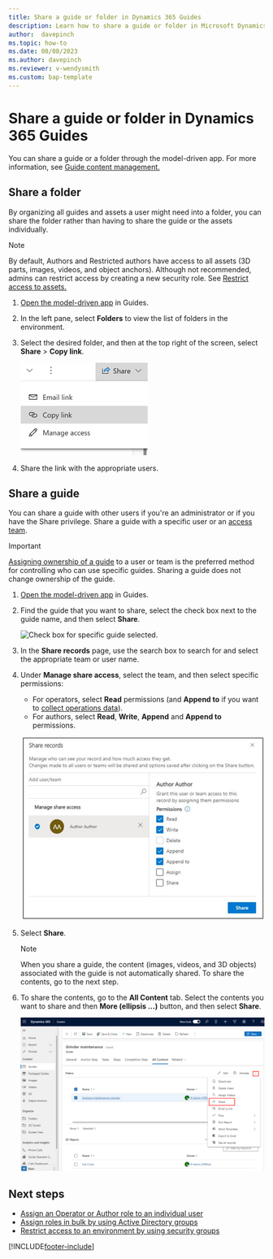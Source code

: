 ```yaml
---
title: Share a guide or folder in Dynamics 365 Guides
description: Learn how to share a guide or folder in Microsoft Dynamics 365 Guides by using an access team.
author:  davepinch
ms.topic: how-to
ms.date: 08/08/2023
ms.author: davepinch
ms.reviewer: v-wendysmith
ms.custom: bap-template
---
```


# Share a guide or folder in Dynamics 365 Guides

You can share a guide or a folder through the model-driven app. For more information, see [Guide content management.](admin-content-mgmt.md)

## Share a folder

By organizing all guides and assets a user might need into a folder, you can share the folder rather than having to share the guide or the assets individually.

> [!NOTE]
> By default, Authors and Restricted authors have access to all assets (3D parts, images, videos, and object anchors). Although not recommended, admins can restrict access by creating a new security role. See [Restrict access to assets.](admin-restrict-access-assets.md)

1. [Open the model-driven app](open-model-driven-app.md) in Guides.

1. In the left pane, select **Folders** to view the list of folders in the environment.

1. Select the desired folder, and then at the top right of the screen, select **Share** > **Copy link**.

    ![Share and copy link screenshot.](media/share-folder.png "Share and copy link screenshot")

1. Share the link with the appropriate users.

## Share a guide

You can share a guide with other users if you're an administrator or if you have the Share privilege. Share a guide with a specific user or an [access team](admin-access-teams.md).

> [!IMPORTANT]
> [Assigning ownership of a guide](admin-access-assign.md) to a user or team is the preferred method for controlling who can use specific guides. Sharing a guide does not change ownership of the guide.

1. [Open the model-driven app](open-model-driven-app.md) in Guides.

1. Find the guide that you want to share, select the check box next to the guide name, and then select **Share**.

    ![Check box for specific guide selected.](media/access-teams-19.PNG "Check box for specific guide selected")

1. In the **Share records** page, use the search box to search for and select the appropriate team or user name.

1. Under **Manage share access**, select the team, and then select specific permissions:

   - For operators, select **Read** permissions (and **Append to** if you want to [collect operations data](analytics-overview.md)).
   - For authors, select **Read**, **Write**, **Append** and **Append to** permissions.

    ![Screen shot of Manage share section.](media/manage-share-access.jpg "Screen shot of Manage share section")

1. Select **Share**.

   > [!NOTE]
   > When you share a guide, the content (images, videos, and 3D objects) associated with the guide is not automatically shared. To share the contents, go to the next step.

1. To share the contents, go to the **All Content** tab. Select the contents you want to share and then **More (ellipsis ...)** button, and then select **Share**.

   ![Screenshot of All Content tab in the Guides model-driven app.](media/mda-all-content-tab.PNG "Screenshot of All Content tab in the Guides model-driven app") 

## Next steps

- [Assign an Operator or Author role to an individual user](assign-role.md)
- [Assign roles in bulk by using Active Directory groups](admin-assign-role-groups.md)
- [Restrict access to an environment by using security groups](admin-security.md)

[!INCLUDE[footer-include](../includes/footer-banner.md)]
